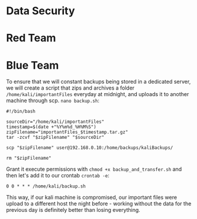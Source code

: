 # Data Security

# Red Team

# Blue Team
To ensure that we will constant backups being stored in a dedicated server, we will create a script that zips and archives a folder `/home/kali/importantFiles` everyday at midnight, and uploads it to another machine through scp. `nano backup.sh`:

```
#!/bin/bash

sourceDir="/home/kali/importantFiles"
timestamp=$(date +"%Y%m%d_%H%M%S")
zipFilename="importantFiles_$timestamp.tar.gz"
tar -zcvf "$zipFilename" "$sourceDir"

scp "$zipFilename" user@192.168.0.10:/home/backups/kaliBackups/

rm "$zipFilename"
```

Grant it execute permissions with `chmod +x backup_and_transfer.sh` and then let's add it to our crontab `crontab -e`:

```
0 0 * * * /home/kali/backup.sh
```

This way, if our kali machine is compromised, our important files were upload to a different host the night before - working without the data for the previous day is definitely better than losing everything.